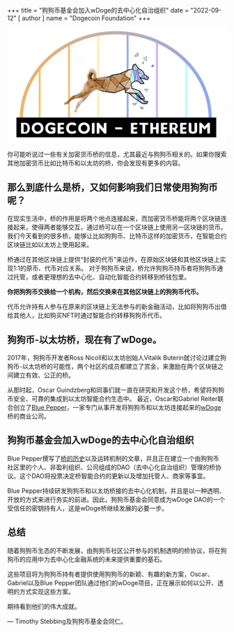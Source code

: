 +++
title = "狗狗币基金会加入wDoge的去中心化自治组织"
date = "2022-09-12"
[ author ]
  name = "Dogecoin Foundation"
+++

<img src="/doge-bridge-logo.png" class='center' width='600'/>

你可能听说过一些有关加密货币桥的信息，尤其最近与狗狗币相关的。如果你搜索其他加密货币比如比特币和以太坊的桥，你会发现有更多的内容。

## 那么到底什么是桥，又如何影响我们日常使用狗狗币呢？

在现实生活中，桥的作用是将两个地点连接起来，而加密货币桥能将两个区块链连接起来，使得两者能够交互，通过桥可以在一个区块链上使用另一区块链的货币。 我们今天看到的很多桥，能够让比如狗狗币、比特币这样的加密货币，在智能合约区块链比如以太坊上使用起来。

桥通过在其他区块链上提供“封装的代币”来运作，在原始区块链和其他区块链上实现1:1的原币、代币对应关系。 对于狗狗币来说，桥允许狗狗币持币者将狗狗币通过托管，或者更理想的去中心化、自动化智能合约转移到桥钱包里。

**你把狗狗币交换给一个机构，然后交换来在其他区块链上的狗狗币代币。**

代币允许持有人参与在原来的区块链上无法参与的新金融活动，比如将狗狗币出借给其他人，比如购买NFT时通过智能合约转移狗狗币代币。

## 狗狗币-以太坊桥，现在有了wDoge。

2017年，狗狗币开发者Ross Nicoll和以太坊创始人Vitalik Buterin就讨论过建立狗狗币-以太坊桥的可能性，两个社区的成员都建立了赏金，来激励在两个区块链之间建立有效、公正的桥。 

从那时起，Oscar Guindzberg和同事们就一直在研究和开发这个桥，希望将狗狗币安全、可靠的集成到以太坊智能合约生态中。
最近，Oscar和Gabriel Reiter联合创立了[Blue Pepper](https://bluepepper.io)，一家专门从事开发将狗狗币和以太坊连接起来的[wDoge](https://wdoge.tech)桥的商业公司。

## 狗狗币基金会加入wDoge的去中心化自治组织

Blue Pepper撰写了[桥的历史](https://medium.com/@bluepepper/doge-eth-bridge-past-present-and-future-89f7623bcab6)以及运转机制的文章，并且正在建立一个由狗狗币
社区里的个人、非盈利组织、公司组成的DAO（去中心化自治组织）管理的桥协议。这个DAO将投票决定桥智能合约的更新以及增加托管人、商家等事宜。

Blue Pepper持续研发狗狗币和以太坊桥接的去中心化机制，并且是以一种透明、开放的方式来进行务实的前进。因此，狗狗币基金会同意成为wDoge DAO的一个受信任的密钥持有人，这是wDoge桥继续发展的必要一步。

## 总结

随着狗狗币生态的不断发展，由狗狗币社区公开参与的机制透明的桥协议，将在狗狗币的应用中为去中心化金融系统的未来提供重要的基石。 

这些项目将为狗狗币持有者提供使用狗狗币的新颖、有趣的新方案，Oscar、Gabriel以及Blue Pepper团队通过他们的wDoge项目，正在展示如何以公开、透明的方式实现这些方案。

期待看到他们的伟大成就。

— Timothy Stebbing及狗狗币基金会同仁。
